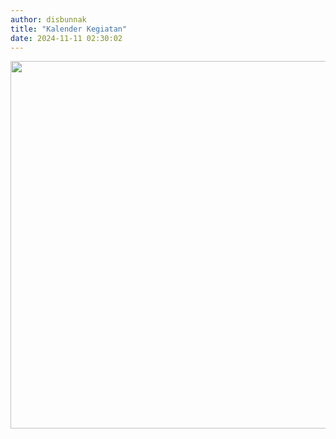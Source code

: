 ```yaml
---
author: disbunnak
title: "Kalender Kegiatan"
date: 2024-11-11 02:30:02
---
```

<p><img src="/images/8NhLI7ga3aYRu2zavzvc.jpg" width="1000" height="588" alt="" style="display: block; margin-left: auto; margin-right: auto;" /></p>